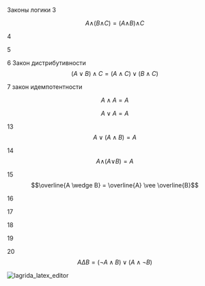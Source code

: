 Законы логики
3

$$ A\wedge_{}^{}(B\wedge_{}^{}C)=(A\wedge_{}^{}B)\wedge_{}^{}C $$



4



5



6 Закон дистрибутивности
$$ (A\vee B)\wedge C = (A \wedge C) \vee (B \wedge C) $$

7 закон идемпотентности

$$ A\wedge A = A $$
 
 $$ A\vee  A = A $$

13
$$ A \vee (A \wedge B)=A $$

14
$$A\wedge_{}^{}(A\vee_{}^{}B)=A$$

15 $$\overline{A \wedge B} = \overline{A} \vee \overline{B}$$


16


17


18


19


20 $$ A \Delta B = \left( \neg A \wedge  B \right) \vee \left( A \wedge \neg B \right) $$

![lagrida_latex_editor](https://user-images.githubusercontent.com/114381882/198812934-dc82bd07-b2b6-46c1-a4ce-1ee824afeb66.png)



